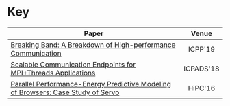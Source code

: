 # Key

| Paper	| Venue |
| ---	|:---:		 |
| [Breaking Band: A Breakdown of High-performance Communication](https://github.com/rzambre/research-docs/blob/master/papers/icpp_19_preprint.pdf)   	| ICPP'19   	|
| [Scalable Communication Endpoints for MPI+Threads Applications](https://github.com/rzambre/research-docs/blob/master/papers/icpads_18_preprint.pdf)   	| ICPADS'18  	|
| [Parallel Performance-Energy Predictive Modeling of Browsers: Case Study of Servo](https://github.com/rzambre/research-docs/blob/master/papers/hipc_16_paper.pdf)	| HiPC'16 |
